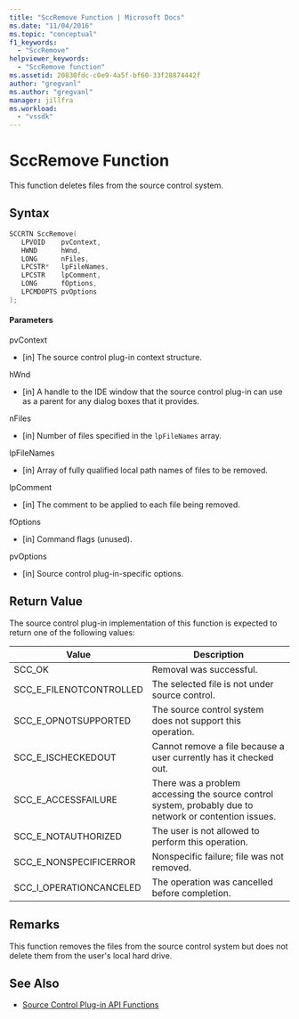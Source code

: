 ```yaml
---
title: "SccRemove Function | Microsoft Docs"
ms.date: "11/04/2016"
ms.topic: "conceptual"
f1_keywords:
  - "SccRemove"
helpviewer_keywords:
  - "SccRemove function"
ms.assetid: 20830fdc-c0e9-4a5f-bf60-33f28874442f
author: "gregvanl"
ms.author: "gregvanl"
manager: jillfra
ms.workload:
  - "vssdk"
---
```

# SccRemove Function
This function deletes files from the source control system.

## Syntax

```cpp
SCCRTN SccRemove(
   LPVOID    pvContext,
   HWND      hWnd,
   LONG      nFiles,
   LPCSTR*   lpFileNames,
   LPCSTR    lpComment,
   LONG      fOptions,
   LPCMDOPTS pvOptions
);
```

#### Parameters
 pvContext
- [in] The source control plug-in context structure.

 hWnd
- [in] A handle to the IDE window that the source control plug-in can use as a parent for any dialog boxes that it provides.

 nFiles
- [in] Number of files specified in the `lpFileNames` array.

 lpFileNames
- [in] Array of fully qualified local path names of files to be removed.

 lpComment
- [in] The comment to be applied to each file being removed.

 fOptions
- [in] Command flags (unused).

 pvOptions
- [in] Source control plug-in-specific options.

## Return Value
 The source control plug-in implementation of this function is expected to return one of the following values:

|Value|Description|
|-----------|-----------------|
|SCC_OK|Removal was successful.|
|SCC_E_FILENOTCONTROLLED|The selected file is not under source control.|
|SCC_E_OPNOTSUPPORTED|The source control system does not support this operation.|
|SCC_E_ISCHECKEDOUT|Cannot remove a file because a user currently has it checked out.|
|SCC_E_ACCESSFAILURE|There was a problem accessing the source control system, probably due to network or contention issues.|
|SCC_E_NOTAUTHORIZED|The user is not allowed to perform this operation.|
|SCC_E_NONSPECIFICERROR|Nonspecific failure; file was not removed.|
|SCC_I_OPERATIONCANCELED|The operation was cancelled before completion.|

## Remarks
 This function removes the files from the source control system but does not delete them from the user's local hard drive.

## See Also
- [Source Control Plug-in API Functions](../extensibility/source-control-plug-in-api-functions.md)